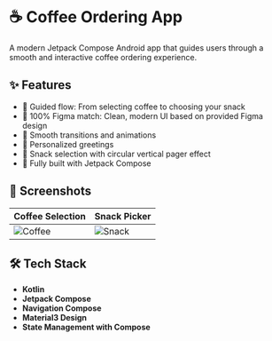 # ☕ Coffee Ordering App

A modern Jetpack Compose Android app that guides users through a smooth and interactive coffee ordering experience.

## ✨ Features

- 🧭 Guided flow: From selecting coffee to choosing your snack
- 💅 100% Figma match: Clean, modern UI based on provided Figma design
- 🔄 Smooth transitions and animations
- 🙋 Personalized greetings
- 🍪 Snack selection with circular vertical pager effect
- 📱 Fully built with Jetpack Compose

## 📸 Screenshots

| Coffee Selection | Snack Picker |
|------------------|--------------|
| ![Coffee](screenshots/coffee_screen.png) | ![Snack](screenshots/snack_screen.png) |

## 🛠️ Tech Stack

- **Kotlin**
- **Jetpack Compose**
- **Navigation Compose**
- **Material3 Design**
- **State Management with Compose**
